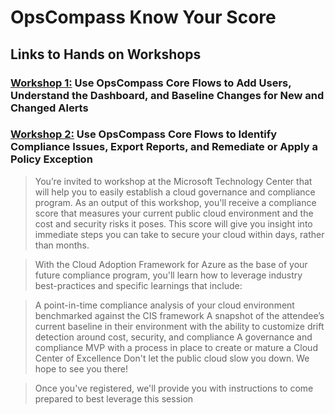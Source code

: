 # OpsCompass Know Your Score

## Links to Hands on Workshops

### [Workshop 1:](https://github.com/codecuddy/KnowYourScore/blob/master/Workshop01.md) Use OpsCompass Core Flows to Add Users, Understand the Dashboard, and Baseline Changes for New and Changed Alerts

### [Workshop 2:](https://github.com/codecuddy/KnowYourScore/blob/master/Workshop02.md) Use OpsCompass Core Flows to Identify Compliance Issues, Export Reports, and Remediate or Apply a Policy Exception

> You’re invited to workshop at the Microsoft Technology Center that will help you to easily establish a cloud governance and compliance program. As an output of this workshop, you'll receive a compliance score that measures your current public cloud environment and the cost and security risks it poses. This score will give you insight into immediate steps you can take to secure your cloud within days, rather than months.

> With the Cloud Adoption Framework for Azure as the base of your future compliance program, you'll learn how to leverage industry best-practices and specific learnings that include:

> A point-in-time compliance analysis of your cloud environment benchmarked against the CIS framework
A snapshot of the attendee’s current baseline in their environment with the ability to customize drift detection around cost, security, and compliance
A governance and compliance MVP with a process in place to create or mature a Cloud Center of Excellence
Don't let the public cloud slow you down. We hope to see you there!

> Once you've registered, we'll provide you with instructions to come prepared to best leverage this session


